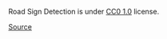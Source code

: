 Road Sign Detection is under [CC0 1.0](https://creativecommons.org/publicdomain/zero/1.0/) license.

[Source](https://www.kaggle.com/datasets/andrewmvd/road-sign-detection)